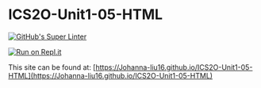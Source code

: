 # ICS2O-Unit1-05-HTML

[![GitHub's Super Linter](https://github.com/Johanna-liu16/ICS2O-Unit1-05-HTML/workflows/GitHub's%20Super%20Linter/badge.svg)](https://github.com/Johanna-liu16/ICS2O-Unit1-05-HTML/actions)

[![Run on Repl.it](https://repl.it/badge/github/Johanna-liu16/ICS2O-Unit1-05-HTML)](https://repl.it/github/Johanna-liu16/ICS2O-Unit1-05-HTML)

This site can be found at: [https://Johanna-liu16.github.io/ICS2O-Unit1-05-HTML](https://Johanna-liu16.github.io/ICS2O-Unit1-05-HTML)
